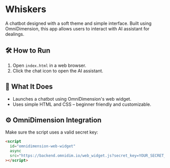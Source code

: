 # Whiskers
A chatbot designed with a soft theme and simple interface. Built using OmniDimension, this app allows users to interact with AI assistant for dealings.


## 🛠️ How to Run
1. Open `index.html` in a web browser.<br/>
2. Click the chat icon to open the AI assistant.<br/>

## 🧠 What It Does
- Launches a chatbot using OmniDimension's web widget.<br/>
- Uses simple HTML and CSS – beginner friendly and customizable.<br/>

## ⚙️ OmniDimension Integration
Make sure the script uses a valid secret key:
```html
<script
  id="omnidimension-web-widget"
  async
  src="https://backend.omnidim.io/web_widget.js?secret_key=YOUR_SECRET_KEY_HERE"
></script>
